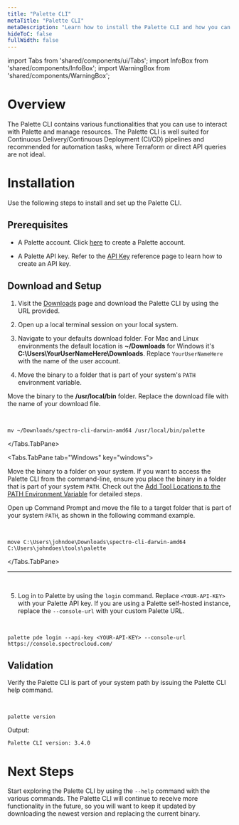 ```yaml
---
title: "Palette CLI"
metaTitle: "Palette CLI"
metaDescription: "Learn how to install the Palette CLI and how you can use the CLI with Palette Dev Engine."
hideToC: false
fullWidth: false
---
```


import Tabs from 'shared/components/ui/Tabs';
import InfoBox from 'shared/components/InfoBox';
import WarningBox from 'shared/components/WarningBox';


# Overview

The Palette CLI contains various functionalities that you can use to interact with Palette and manage resources. The Palette CLI is well suited for Continuous Delivery/Continuous Deployment (CI/CD) pipelines and recommended for automation tasks, where Terraform or direct API queries are not ideal.

# Installation

Use the following steps to install and set up the Palette CLI.


## Prerequisites

- A Palette account. Click [here](https://console.spectrocloud.com/) to create a Palette account.


- A Palette API key. Refer to the [API Key](/user-management/user-authentication/#apikey) reference page to learn how to create an API key.



## Download and Setup

1. Visit the [Downloads](/spectro-downloads#palettecli) page and download the Palette CLI by using the URL provided.


2. Open up a local terminal session on your local system.


3. Navigate to your defaults download folder. For Mac and Linux environments the default location is **~/Downloads** for Windows it's **C:\Users\YourUserNameHere\Downloads**. Replace `YourUserNameHere` with the name of the user account.


4. Move the binary to a folder that is part of your system's `PATH` environment variable.


<Tabs>
<Tabs.TabPane tab="MacOS/Linux" key="linux-mac">

Move the binary to the **/usr/local/bin** folder. Replace the download file with the name of your download file.

<br />

```shell
mv ~/Downloads/spectro-cli-darwin-amd64 /usr/local/bin/palette
```

</Tabs.TabPane>

<Tabs.TabPane tab="Windows" key="windows">

Move the binary to a folder on your system. If you want to access the Palette CLI from the command-line, ensure you place the binary in a folder that is part of your system `PATH`. Check out the [Add Tool Locations to the PATH Environment Variable](https://learn.microsoft.com/en-us/previous-versions/office/developer/sharepoint-2010/ee537574(v=office.14)) for detailed steps.

Open up Command Prompt and move the file to a target folder that is part of your system `PATH`, as shown in the following command example. 

<br />

```shell
move C:\Users\johndoe\Downloads\spectro-cli-darwin-amd64 C:\Users\johndoes\tools\palette
```



</Tabs.TabPane>

</Tabs>

---

<br />
   

5. Log in to Palette by using the `login` command. Replace `<YOUR-API-KEY>` with your Palette API key. If you are using a Palette self-hosted instance, replace the `--console-url` with your custom Palette URL.

  <br />

  ```shell
  palette pde login --api-key <YOUR-API-KEY> --console-url https://console.spectrocloud.com/
  ```

## Validation

Verify the Palette CLI is part of your system path by issuing the Palette CLI help command.

  <br />

  ```shell
  palette version
  ```

  Output:
  ```shell
  Palette CLI version: 3.4.0
  ```


  # Next Steps

Start exploring the Palette CLI by using the `--help` command with the various commands. The Palette CLI will continue to receive more functionality in the future, so you will want to keep it updated by downloading the newest version and replacing the current binary.
